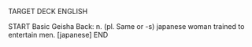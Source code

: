 TARGET DECK
ENGLISH

START
Basic
Geisha
Back: n. (pl. Same or -s) japanese woman trained to entertain men. [japanese]
END
